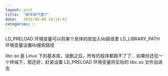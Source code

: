 ```yaml
---
layout: post
title:  "新年新气象7"
date:   2016-09-08 14:14:42
categories: c
---
```


LD_PRELOAD 环境变量可以将某个具体的库加入lib路径里
LD_LIBRARY_PATH 环境变量设置lib搜索路径

libc.so 是 Linux 下的基本库，误删之后，所有的程序都跑不了了...
如果你还在一个终端下，那还好，赶紧设置 LD_PRELOAD 环境变量将实际的 libc.so 文件加进去

[jekyll-gh]: https://github.com/jekyll/jekyll
[jekyll]:    http://jekyllrb.com

